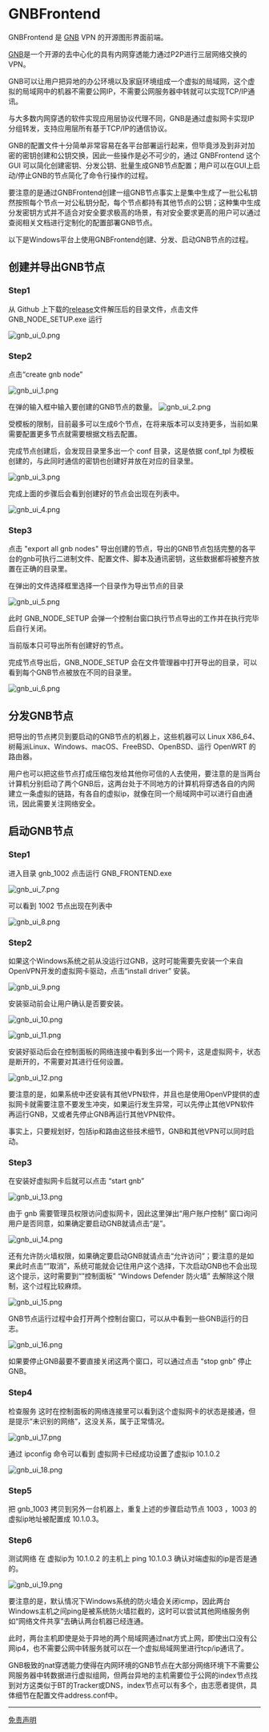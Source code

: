 # GNBFrontend

GNBFrontend 是 [GNB](https://github.com/gnbdev/gnb "GNB") VPN 的开源图形界面前端。

[GNB](https://github.com/gnbdev/gnb "GNB")是一个开源的去中心化的具有内网穿透能力通过P2P进行三层网络交换的VPN。

GNB可以让用户把异地的办公环境以及家庭环境组成一个虚拟的局域网，这个虚拟的局域网中的机器不需要公网IP，不需要公网服务器中转就可以实现TCP/IP通讯。

与大多数内网穿透的软件实现应用层协议代理不同，GNB是通过虚拟网卡实现IP分组转发，支持应用层所有基于TCP/IP的通信协议。

GNB的配置文件十分简单非常容易在各平台部署运行起来，但毕竟涉及到非对加密的密钥创建和公钥交换，因此一些操作是必不可少的，通过 GNBFrontend 这个GUI
可以简化创建密钥、分发公钥、批量生成GNB节点配置；用户可以在GUI上启动/停止GNB的节点简化了命令行操作的过程。

要注意的是通过GNBFrontend创建一组GNB节点事实上是集中生成了一批公私钥然按照每个节点一对公私钥分配，每个节点都持有其他节点的公钥；这种集中生成分发密钥方式并不适合对安全要求极高的场景，有对安全要求更高的用户可以通过查阅相关文档进行定制化的配置部署GNB节点。

以下是Windows平台上使用GNBFrontend创建、分发、启动GNB节点的过程。

## 创建并导出GNB节点

### Step1


从 Github 上下载的[release](https://github.com/XyloseYuthy/GNBFrontend/releases)文件解压后的目录文件，点击文件 GNB_NODE_SETUP.exe 运行

![gnb_ui_0.png](images/gnb_ui_0.png)

### Step2

点击“create gnb node”

![gnb_ui_1.png](images/gnb_ui_1.png)

在弹的输入框中输入要创建的GNB节点的数量。
![gnb_ui_2.png](images/gnb_ui_2.png)

受模板的限制，目前最多可以生成6个节点，在将来版本可以支持更多，当前如果需要配置更多节点就需要根据文档去配置。

完成节点创建后，会发现目录里多出一个 conf 目录，这是依据 conf_tpl 为模板创建的，与此同时通信的密钥也创建好并放在对应的目录里。


![gnb_ui_3.png](images/gnb_ui_3.png)

完成上面的步骤后会看到创建好的节点会出现在列表中。

![gnb_ui_4.png](images/gnb_ui_4.png)

### Step3
点击 "export all gnb nodes" 导出创建的节点，导出的GNB节点包括完整的各平台的gnb可执行二进制文件、配置文件、脚本及通讯密钥，这些数据都将被整齐放置在正确的目录里。

在弹出的文件选择框里选择一个目录作为导出节点的目录

![gnb_ui_5.png](images/gnb_ui_5.png)

此时 GNB_NODE_SETUP 会弹一个控制台窗口执行节点导出的工作并在执行完毕后自行关闭。

当前版本只可导出所有创建好的节点。

完成节点导出后，GNB_NODE_SETUP 会在文件管理器中打开导出的目录，可以看到每个GNB节点被放在不同的目录里。

![gnb_ui_6.png](images/gnb_ui_6.png)


## 分发GNB节点

把导出的节点拷贝到要启动的GNB节点的机器上，这些机器可以 Linux X86_64、树莓派Linux、Windows、macOS、FreeBSD、OpenBSD、运行 OpenWRT 的路由器。

用户也可以把这些节点打成压缩包发给其他你可信的人去使用，要注意的是当两台计算机分别启动了两个GNB后，这两台处于不同地方的计算机将穿透各自的内网建立一条虚拟的链路，有各自的虚拟ip，就像在同一个局域网中可以进行自由通讯，因此需要关注网络安全。

## 启动GNB节点

### Step1
进入目录 gnb_1002 点击运行 GNB_FRONTEND.exe

![gnb_ui_7.png](images/gnb_ui_7.png)

可以看到 1002 节点出现在列表中

![gnb_ui_8.png](images/gnb_ui_8.png)


### Step2

如果这个Windows系统之前从没运行过GNB，这时可能需要先安装一个来自OpenVPN开发的虚拟网卡驱动，点击“install driver”  安装。

![gnb_ui_9.png](images/gnb_ui_9.png)

安装驱动前会让用户确认是否要安装。

![gnb_ui_10.png](images/gnb_ui_10.png)

![gnb_ui_11.png](images/gnb_ui_11.png)

安装好驱动后会在控制面板的网络连接中看到多出一个网卡，这是虚拟网卡，状态是断开的，不需要对其进行任何设置。

![gnb_ui_12.png](images/gnb_ui_12.png)

要注意的是，如果系统中还安装有其他VPN软件，并且也是使用OpenVP提供的虚拟网卡就需要注意不要发生冲突，如果运行发生异常，可以先停止其他VPN软件再运行GNB，又或者先停止GNB再运行其他VPN软件。

事实上，只要规划好，包括ip和路由这些技术细节，GNB和其他VPN可以同时启动。

### Step3

在安装好虚拟网卡后就可以点击 “start gnb”

![gnb_ui_13.png](images/gnb_ui_13.png)

由于 gnb 需要管理员权限访问虚拟网卡，因此这里弹出“用户账户控制” 窗口询问用户是否同意，如果确定要启动GNB就请点击“是”。

![gnb_ui_14.png](images/gnb_ui_14.png)

还有允许防火墙权限，如果确定要启动GNB就请点击“允许访问”；要注意的是如果此时点击“”取消”，系统可能就会记住用户这个选择，下次启动GNB也不会出现这个提示，这时需要到“”控制面板” “Windows Defender 防火墙” 去解除这个限制，这个过程比较麻烦。

![gnb_ui_15.png](images/gnb_ui_15.png)

GNB节点运行过程中会打开两个控制台窗口，可以从中看到一些GNB运行的日志。

![gnb_ui_16.png](images/gnb_ui_16.png)

如果要停止GNB最要不要直接关闭这两个窗口，可以通过点击 “stop gnb” 停止 GNB。

### Step4
检查服务
这时在控制面板的网络连接里可以看到这个虚拟网卡的状态是接通，但是提示“未识别的网络”，这没关系，属于正常情况。

![gnb_ui_17.png](images/gnb_ui_17.png)

通过 ipconfig 命令可以看到 虚拟网卡已经成功设置了虚拟ip 10.1.0.2

![gnb_ui_18.png](images/gnb_ui_18.png)

### Step5
把 gnb_1003 拷贝到另外一台机器上，重复上述的步骤启动节点 1003 ，1003 的虚拟ip地址被配置成 10.1.0.3。

### Step6
测试网络
在 虚拟ip为 10.1.0.2 的主机上 ping 10.1.0.3 确认对端虚拟的ip是否是通的。

![gnb_ui_19.png](images/gnb_ui_19.png)

要注意的是，默认情况下Windows系统的防火墙会关闭icmp，因此两台Windows主机之间ping是被系统防火墙拦截的，这时可以尝试其他网络服务例如“网络文件共享”去确认两台机器已经连通。

此时，两台主机即使是处于异地的两个局域网通过nat方式上网，即使出口没有公网ip4，也不需要公网中转服务就可以在一个虚拟局域网里进行tcp/ip通讯了。

GNB极致的nat穿透能力使得在内网环境的GNB节点在大部分网络环境下不需要公网服务器中转数据进行虚拟组网，但两台异地的主机需要位于公网的index节点找到对方这类似于BT的Tracker或DNS，index节点可以有多个，由志愿者提供，具体细节在配置文件address.conf中。

---
[免责声明](docs/disclaimer.md)
